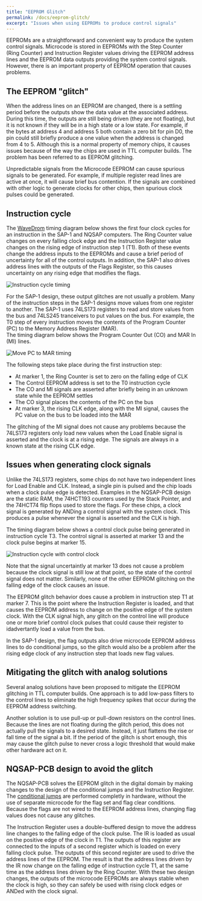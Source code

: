 ```yaml
---
title: "EEPROM Glitch"
permalink: /docs/eeprom-glitch/
excerpt: "Issues when using EEPROMs to produce control signals"
---
```


EEPROMs are a straightforward and convenient way to produce the system control signals.
Microcode is stored in EEPROMs with the Step Counter (Ring Counter) and Instruction
Register values driving the EEPROM address lines and the EEPROM data outputs providing the
system control signals.  However, there is an important property of EEPROM operation that
causes problems.

## The EEPROM "glitch"

When the address lines on an EEPROM are changed, there is a settling period before the
outputs show the data value at the associated address.  During this time, the outputs are
still being driven (they are not floating), but it is not known if they will be in a high
state or a low state.  For example, if the bytes at address 4 and address 5 both contain a
zero bit for pin D0, the pin could still briefly produce a one value when the address is
changed from 4 to 5.  Although this is a normal property of memory chips, it causes issues
because of the way the chips are used in TTL computer builds.  The problem has been
referred to as EEPROM glitching.

Unpredictable signals from the Microcode EEPROM can cause spurious signals to be
generated.  For example, if multiple register read lines are active at once, it will cause
brief bus contention.  If the signals are combined with other logic to generate clocks for
other chips, then spurious clock pulses could be generated.

## Instruction cycle

The [WaveDrom](https://wavedrom.com) timing diagram below shows the first four clock
cycles for an instruction in the SAP-1 and NQSAP computers.  The Ring Counter value
changes on every falling clock edge and the Instruction Register value changes on the
rising edge of instruction step 1 (T1).  Both of these events change the address
inputs to the EEPROMs and cause a brief period of uncertainty for all of the control
outputs.  In addition, the SAP-1 also drives address lines with the outputs of the Flags
Register, so this causes uncertainty on any rising edge that modifies the flags.

![Instruction cycle timing](../../assets/images/timing-instruction-cycle.png "cycle timing showing EEPROM glitch")

For the SAP-1 design, these output glitches are not usually a problem.
Many of the instruction steps in the SAP-1 designs move values from one register to
another.  The SAP-1 uses 74LS173 registers to read and store values from the bus and
74LS245 tranceivers to put values on the bus. For example, the T0 step of every instruction
moves the contents of the Program Counter (PC) to the Memory Address Register (MAR).  
The timing diagram below shows the Program Counter Out (CO) and MAR In (MI) lines.

![Move PC to MAR timing](../../assets/images/timing-pc-mar.png "cycle timing to move PC to MAR")

The following steps take place during the first instruction step:
* At marker 1, the Ring Counter is set to zero on the falling edge of CLK
* The Control EEPROM address is set to the T0 instruction cycle
* The CO and MI signals are asserted after briefly being in an unknown state while the EEPROM settles
* The CO signal places the contents of the PC on the bus
* At marker 3, the rising CLK edge, along with the MI signal, causes the PC value on the bus to be loaded into the MAR

The glitching of the MI signal does not cause any problems because the 74LS173 registers
only load new values when the Load Enable signal is asserted and the clock is at a rising edge.  The signals are always in a known state at the rising CLK edge.

## Issues when generating clock signals

Unlike the 74LS173 registers, some chips do not have two independent lines for Load Enable
and CLK.  Instead, a single pin is pulsed and the chip loads when a clock pulse edge is
detected.  Examples in the NQSAP-PCB design are the static RAM, the 74HCT193 counters used
by the Stack Pointer, and the 74HCT74 flip flops used to store the flags. For these chips,
a clock signal is generated by ANDing a control signal with the system clock.  This
produces a pulse whenever the signal is asserted and the CLK is high.  

The timing diagram below shows a control clock pulse being generated in instruction
cycle T3.  The control signal is asserted at marker 13 and the clock pulse begins at
marker 15.  


![Instruction cycle with control clock](../../assets/images/timing-control-clock.png "cycle timing with control clock")

Note that the signal uncertaintly at marker 13 does not cause a problem because the clock
signal is still low at that point, so the state of the control signal does not matter.  Similarly, none of the other EEPROM glitching on the falling edge of the clock causes
an issue.

The EEPROM glitch behavior does cause a problem in instruction step T1 at marker 7.
This is the point where the Instruction Register is loaded, and that causes the EEPROM
address to change on the positive edge of the system clock.  With the CLK signal high,
any glitch on the control line will produce one or more brief control clock pulses that
could cause their register to idadvertantly load a value from the bus.  

In the SAP-1 design, the flag outputs also drive microcode EEPROM address lines to do
conditional jumps, so the glitch would also be a problem after the rising edge clock of
any instruction step that loads new flag values.

## Mitigating the glitch with analog solutions

Several analog solutions have been proposed to mitigate the EEPROM glitching in TTL
computer builds.  One approach is to add low-pass filters to the control lines to
eliminate the high frequency spikes that occur during the EEPROM address switching.

Another solution is to use pull-up or pull-down resistors on the control lines.
Because the lines are not floating during the glitch period, this does not actually
pull the signals to a desired state.  Instead, it just flattens the rise or fall time of
the signal a bit.  If the period of the glitch is short enough, this may cause the
glitch pulse to never cross a logic threshold that would make other hardware act on it.

## NQSAP-PCB design to avoid the glitch

The NQSAP-PCB solves the EEPROM glitch in the digital domain by making changes
to the design of the conditional jumps and the Instruction Register.  The
[conditional jumps](../flags#conditional-jump) are performed completly in hardware, without the use of separate microcode for
the flag set and flag clear conditions.  Because the flags are not wired to the EEPROM
address lines, changing flag values does not cause any glitches.

The Instruction Register uses a double-buffered design to move the address line changes to
the falling edge of the clock pulse.  The IR is loaded as usual on the positive edge of
the clock in T1.  The outputs of this register are connected to the inputs of a second
register which is loaded on every falling clock pulse.  The outputs of this second
register are used to drive the address lines of the EEPROM.  The result is that the
address lines driven by the IR now change on the falling edge of instruction cycle T1, at
the same time as the address lines driven by the Ring Counter.  With these two design
changes, the outputs of the microcode EEPROMs are always stable when the clock is high, so
they can safely be used with rising clock edges or ANDed with the clock signal.
